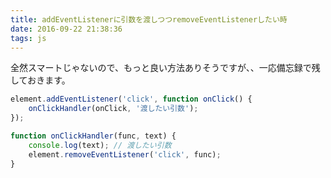 ```yaml
---
title: addEventListenerに引数を渡しつつremoveEventListenerしたい時
date: 2016-09-22 21:38:36
tags: js
---
```


全然スマートじゃないので、もっと良い方法ありそうですが、、一応備忘録で残しておきます。

``` js
element.addEventListener('click', function onClick() {
    onClickHandler(onClick, '渡したい引数');
});

function onClickHandler(func, text) {
    console.log(text); // 渡したい引数
    element.removeEventListener('click', func);
}
```